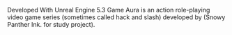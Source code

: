 Developed With Unreal Engine 5.3
Game Aura is an action role-playing video game series (sometimes called hack and slash) developed by (Snowy Panther Ink. for study project).
